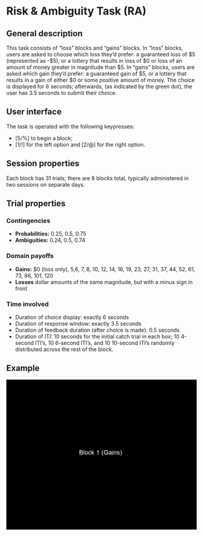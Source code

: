 # Risk & Ambiguity Task (RA)

## General description

This task consists of “loss” blocks
and “gains” blocks. In “loss” blocks, users are asked to choose
which loss they’d prefer: a guaranteed loss of \$5 (represented as
-\$5), or a lottery that results in loss of \$0 or loss of an amount
of money greater in magnitude than \$5. In “gains” blocks, users are
asked which gain they’d prefer: a guaranteed gain of \$5, or a
lottery that results in a gain of either \$0 or some positive
amount of money. The choice is displayed for 6 seconds; afterwards,
(as indicated by the green dot), the user has 3.5 seconds to submit
their choice.

## User interface

The task is operated with the following keypresses:

- \[5/%\] to begin a block; 
- \[1/!\] for the left option  and \[2/@\] for the right option.

## Session properties
Each block has 31 trials; there are 8 blocks total, typically administered in two sessions on separate days.

## Trial properties

### Contingencies

-   **Probabilities:** 0.25, 0.5, 0.75
-   **Ambiguities:** 0.24, 0.5, 0.74
### Domain payoffs

- **Gains:** \$0 (loss only), 5,6, 7, 8, 10, 12, 14, 16, 19,
  23, 27, 31, 37, 44, 52, 61, 73, 86, 101, 120
- **Losses** dollar amounts of the same magnitude, but with a minus sign in front

### Time involved

-   Duration of choice display: exactly 6 seconds
-   Duration of response window: exactly 3.5 seconds
-   Duration of feedback duration (after choice is made): 0.5
  seconds
-   Duration of ITI: 10 seconds for the initial catch trial in
  each box; 10 4-second ITI’s, 10 6-second ITI’s, and 10
  10-second ITI’s randomly distributed across the rest of
  the block.

## Example

![](etc/RA_practice.gif)

